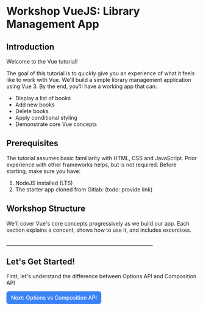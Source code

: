 # Workshop VueJS: Library Management App

## Introduction

Welcome to the Vue tutorial!

The goal of this tutorial is to quickly give you an experience of what it feels like to work with Vue. We'll build a simple library management application using Vue 3. By the end, you'll have a working app that can:

- Display a list of books
- Add new books
- Delete books
- Apply conditional styling
- Demonstrate core Vue concepts

## Prerequisites

The tutorial assumes basic familiarity with HTML, CSS and JavaScript. Prior experience with other frameworks helps, but is not required.
Before starting, make sure you have:

1. NodeJS installed (LTS)
2. The starter app cloned from Gitlab: (todo: provide link)

## Workshop Structure

We'll cover Vue's core concepts progressively as we build our app. Each section explains a concent, shows how to use it, and includes excercises.

<hr style="max-width:24rem; margin-top:2rem"/>

## Let's Get Started!

First, let's understand the difference between Options API and Composition API

<a href="/1.options-vs-composition" style="display: inline-flex; align-items: center; justify-content: center; padding: 6px 12px; background-color: #3b82f6; color: white; text-decoration: none; border-radius: 6px; font-weight: 500; font-size: 14px; line-height: 1.5; transition: all 0.2s ease; box-shadow: 0 1px 2px rgba(0,0,0,0.05);">
  Next: Options vs Composition API
</a>
